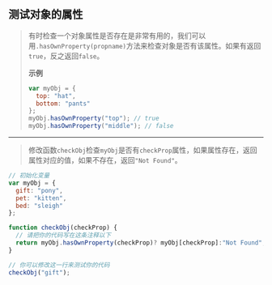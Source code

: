 ## 测试对象的属性

> 有时检查一个对象属性是否存在是非常有用的，我们可以用`.hasOwnProperty(propname)`方法来检查对象是否有该属性。如果有返回`true`，反之返回`false`。
>
> **示例**
>
> ```js
> var myObj = {
>   top: "hat",
>   bottom: "pants"
> };
> myObj.hasOwnProperty("top"); // true
> myObj.hasOwnProperty("middle"); // false
> ```

---

> 修改函数`checkObj`检查`myObj`是否有`checkProp`属性，如果属性存在，返回属性对应的值，如果不存在，返回`"Not Found"`。

```js
// 初始化变量
var myObj = {
  gift: "pony",
  pet: "kitten",
  bed: "sleigh"
};

function checkObj(checkProp) {
  // 请把你的代码写在这条注释以下
  return myObj.hasOwnProperty(checkProp)? myObj[checkProp]:"Not Found";
}

// 你可以修改这一行来测试你的代码
checkObj("gift");
```


